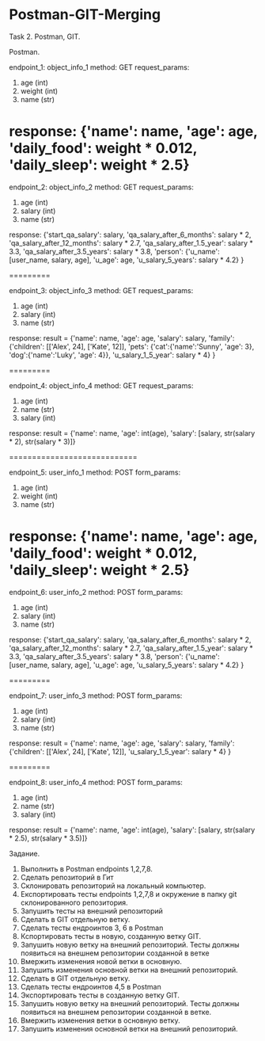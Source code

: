 # Postman-GIT-Merging


Task 2. Postman, GIT.

Postman.

endpoint_1: object_info_1
method: GET
request_params: 
   1) age (int)
   2) weight (int)
   3) name (str)

response: 
{'name': name,
          'age': age,
          'daily_food': weight * 0.012,
          'daily_sleep': weight * 2.5}
========

endpoint_2: object_info_2
method: GET
request_params: 
   1) age (int)
   2) salary (int)
   3) name (str)

response: 
{'start_qa_salary': salary,
          'qa_salary_after_6_months': salary * 2,
          'qa_salary_after_12_months': salary * 2.7,
          'qa_salary_after_1.5_year': salary * 3.3,
          'qa_salary_after_3.5_years': salary * 3.8,
          'person': {'u_name': [user_name, salary, age],
                     'u_age': age,
                     'u_salary_5_years': salary * 4.2}
          }

=========

endpoint_3: object_info_3
method: GET
request_params: 
   1) age (int)
   2) salary (int)
   3) name (str)

response: 
result = {'name': name,
          'age': age,
          'salary': salary,
          'family': {'children': [['Alex', 24], ['Kate', 12]],
                     'pets': {'cat':{'name':'Sunny',
                                     'age': 3},
                              'dog':{'name':'Luky',
                                     'age': 4}},
                     'u_salary_1_5_year': salary * 4}
          }

=========

endpoint_4: object_info_4
method: GET
request_params: 
   1) age (int)
   2) name (str)
   3) salary (int)

response: 
result = {'name': name,
          'age': int(age),
          'salary': [salary, str(salary * 2), str(salary * 3)]}

============================

endpoint_5: user_info_1
method: POST
form_params: 
   1) age (int)
   2) weight (int)
   3) name (str)

response: 
{'name': name,
          'age': age,
          'daily_food': weight * 0.012,
          'daily_sleep': weight * 2.5}
========

endpoint_6: user_info_2
method: POST
form_params: 
   1) age (int)
   2) salary (int)
   3) name (str)

response: 
{'start_qa_salary': salary,
          'qa_salary_after_6_months': salary * 2,
          'qa_salary_after_12_months': salary * 2.7,
          'qa_salary_after_1.5_year': salary * 3.3,
          'qa_salary_after_3.5_years': salary * 3.8,
          'person': {'u_name': [user_name, salary, age],
                     'u_age': age,
                     'u_salary_5_years': salary * 4.2}
          }

=========

endpoint_7: user_info_3
method: POST
form_params: 
   1) age (int)
   2) salary (int)
   3) name (str)

response: 
result = {'name': name,
          'age': age,
          'salary': salary,
          'family': {'children': [['Alex', 24], ['Kate', 12]],
                     'u_salary_1_5_year': salary * 4}
          }

=========

endpoint_8: user_info_4
method: POST
form_params: 
   1) age (int)
   2) name (str)
   3) salary (int)

response: 
result = {'name': name,
          'age': int(age),
          'salary': [salary, str(salary * 2.5), str(salary * 3.5)]}






Задание.
1) Выполнить в Postman endpoints 1,2,7,8.
2) Сделать репозиторий в Гит
3) Склонировать репозиторий на локальный компьютер.
4) Експортировать тесты endpoints 1,2,7,8 и окружение в папку git склонированного репозитория.
5) Запушить тесты на внешний репозиторий
6) Сделать в GIT отдельную ветку.
7) Сделать тесты ендроинтов 3, 6 в Postman
8) Кспортировать тесты в новую, созданную ветку GIT.
9) Запушить новую ветку на внешний репозиторий. Тесты должны появиться на внешнем репозитории созданной в ветке
10) Вмержить изменения новой ветки в основную.
11) Запушить изменения основной ветки на внешний репозиторий.
12) Сделать в GIT отдельную ветку.
13) Сделать тесты ендроинтов 4,5 в Postman
14) Экспортировать тесты в созданную ветку GIT.
15) Запушить новую ветку на внешний репозиторий. Тесты должны появиться на внешнем репозитории созданной в ветке.
16) Вмержить изменения ветки в основную ветку.
17) Запушить изменения основной ветки на внешний репозиторий.
